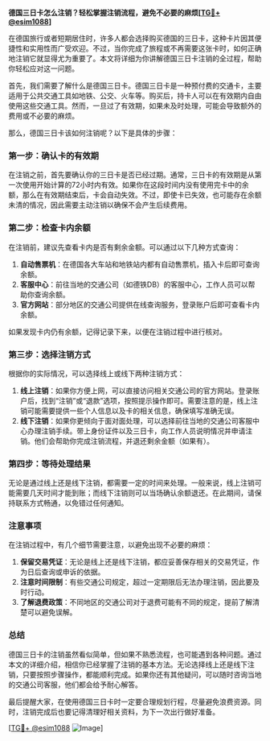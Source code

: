**德国三日卡怎么注销？轻松掌握注销流程，避免不必要的麻烦[[TG💪+ @esim1088](https://t.me/s/esim1088)]**

在德国旅行或者短期居住时，许多人都会选择购买德国的三日卡，这种卡片因其便捷性和实用性而广受欢迎。不过，当你完成了旅程或不再需要这张卡时，如何正确地注销它就显得尤为重要了。本文将详细为你讲解德国三日卡注销的全过程，帮助你轻松应对这一问题。

首先，我们需要了解什么是德国三日卡。德国三日卡是一种预付费的交通卡，主要适用于公共交通工具如地铁、公交、火车等。购买后，持卡人可以在有效期内自由使用这些交通工具。然而，一旦过了有效期，如果未及时处理，可能会导致额外的费用或不必要的麻烦。

那么，德国三日卡该如何注销呢？以下是具体的步骤：

### **第一步：确认卡的有效期**
在注销之前，首先要确认你的三日卡是否已经过期。通常，三日卡的有效期是从第一次使用开始计算的72小时内有效。如果你在这段时间内没有使用完卡中的余额，那么在有效期结束后，卡会自动失效。不过，即使卡已失效，也可能存在余额未清的情况，因此需要主动注销以确保不会产生后续费用。

### **第二步：检查卡内余额**
在注销前，建议先查看卡内是否有剩余金额。可以通过以下几种方式查询：
1. **自动售票机**：在德国各大车站和地铁站内都有自动售票机，插入卡后即可查询余额。
2. **客服中心**：前往当地的交通公司（如德铁DB）的客服中心，工作人员可以帮助你查询余额。
3. **官方网站**：部分地区的交通公司提供在线查询服务，登录账户后即可查看卡内余额。

如果发现卡内仍有余额，记得记录下来，以便在注销过程中进行核对。

### **第三步：选择注销方式**
根据你的实际情况，可以选择线上或线下两种注销方式：
1. **线上注销**：如果你方便上网，可以直接访问相关交通公司的官方网站。登录账户后，找到“注销”或“退款”选项，按照提示操作即可。需要注意的是，线上注销可能需要提供一些个人信息以及卡的相关信息，确保填写准确无误。
2. **线下注销**：如果你更倾向于面对面处理，可以选择前往当地的交通公司客服中心办理注销手续。带上身份证件以及三日卡，向工作人员说明情况并申请注销。他们会帮助你完成注销流程，并退还剩余金额（如果有）。

### **第四步：等待处理结果**
无论是通过线上还是线下注销，都需要一定的时间来处理。一般来说，线上注销可能需要几天时间才能到账；而线下注销则可以当场确认余额退还。在此期间，请保持联系方式畅通，以免错过任何通知。

### **注意事项**
在注销过程中，有几个细节需要注意，以避免出现不必要的麻烦：
1. **保留交易凭证**：无论是线上还是线下注销，都应妥善保存相关的交易凭证，作为日后查询或申诉的依据。
2. **注意时间限制**：有些交通公司规定，超过一定期限后无法办理注销，因此要及时行动。
3. **了解退费政策**：不同地区的交通公司对于退费可能有不同的规定，提前了解清楚可以避免误解。

### **总结**
德国三日卡的注销虽然看似简单，但如果不熟悉流程，也可能遇到各种问题。通过本文的详细介绍，相信你已经掌握了注销的基本方法。无论选择线上还是线下注销，只要按照步骤操作，都能顺利完成。如果你还有其他疑问，可以随时咨询当地的交通公司客服，他们都会给予耐心解答。

最后提醒大家，在使用德国三日卡时一定要合理规划行程，尽量避免浪费资源。同时，注销完成后也要记得清理好相关资料，为下一次出行做好准备。

[[TG💪+ @esim1088](https://t.me/s/esim1088) ![Image](https://i.postimg.cc/4NQfJmqS/Snipaste-2025-05-13-00-14-12.png)]
